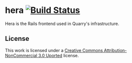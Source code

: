 # hera [![Build Status](https://travis-ci.org/quarryhosting/hera.png?branch=master)](https://travis-ci.org/quarryhosting/hera)

Hera is the Rails frontend used in Quarry's infrastructure.

## License

This work is licensed under a [Creative Commons Attribution-NonCommercial 3.0
Uported](https://creativecommons.org/licenses/by-nc/3.0/deed.en_US) license.
